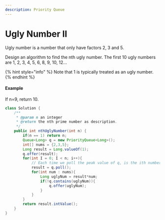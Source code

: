 ```yaml
---
description: Priority Queue
---
```


# Ugly Number II

Ugly number is a number that only have factors 2, 3 and 5.

Design an algorithm to find the nth ugly number. The first 10 ugly numbers are 1, 2, 3, 4, 5, 6, 8, 9, 10, 12...

{% hint style="info" %}
Note that 1 is typically treated as an ugly number.
{% endhint %}

#### Example

If n=9, return 10.

```java
class Solution {
    /**
     * @param n an integer
     * @return the nth prime number as description.
     */
    public int nthUglyNumber(int n) {
        if(n == 1) return n;
        Queue<Long> q = new PriorityQueue<Long>();
        int[] nums = {2,3,5};
        Long result = Long.valueOf(1);
        q.offer(result);
        for(int I = 0; I < n; i++){
            // Each time we poll the peak value of q, is the ith number 
            result = q.poll();
            for(int num : nums){
                Long uglyNum = result*num;
                if(!q.contains(uglyNum)){
                    q.offer(uglyNum);
                }
            }
        }
        return result.intValue();
    }
}

```

